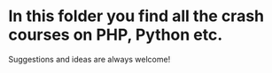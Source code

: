 # In this folder you find all the crash courses on PHP, Python etc.

Suggestions and ideas are always welcome! 
